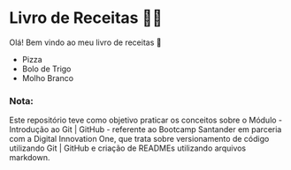 # Livro de Receitas :man_cook:

Olá! Bem vindo ao meu livro de receitas :wave: 

- Pizza
- Bolo de Trigo
- Molho Branco

### Nota: 
Este repositório teve como objetivo praticar os conceitos sobre o Módulo - Introdução ao Git | GitHub - referente ao Bootcamp Santander em parceria com a Digital Innovation One, que trata sobre versionamento de código utilizando Git | GitHub e criação de READMEs utilizando arquivos markdown.
